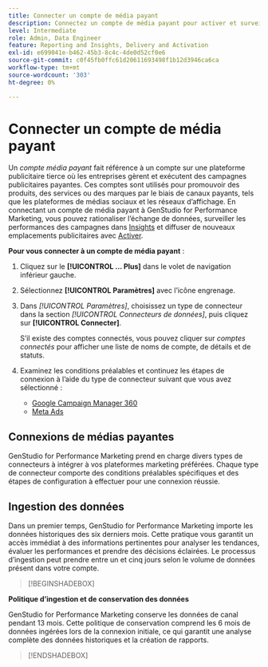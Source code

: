 ```yaml
---
title: Connecter un compte de média payant
description: Connectez un compte de média payant pour activer et surveiller vos publicités et médias avec Adobe GenStudio for Performance Marketing.
level: Intermediate
role: Admin, Data Engineer
feature: Reporting and Insights, Delivery and Activation
exl-id: e699041e-b462-45b3-8c4c-4de0d52cf0e6
source-git-commit: c0f45fb0ffc61d20611693498f1b12d3946ca6ca
workflow-type: tm+mt
source-wordcount: '303'
ht-degree: 0%

---
```


# Connecter un compte de média payant

Un _compte média payant_ fait référence à un compte sur une plateforme publicitaire tierce où les entreprises gèrent et exécutent des campagnes publicitaires payantes. Ces comptes sont utilisés pour promouvoir des produits, des services ou des marques par le biais de canaux payants, tels que les plateformes de médias sociaux et les réseaux d’affichage. En connectant un compte de média payant à GenStudio for Performance Marketing, vous pouvez rationaliser l’échange de données, surveiller les performances des campagnes dans [Insights](/help/user-guide/insights/overview.md) et diffuser de nouveaux emplacements publicitaires avec [Activer](/help/user-guide/activation/overview.md).

**Pour vous connecter à un compte de média payant** :

1. Cliquez sur le **[!UICONTROL ... Plus]** dans le volet de navigation inférieur gauche.

1. Sélectionnez **[!UICONTROL Paramètres]** avec l’icône engrenage.

1. Dans _[!UICONTROL Paramètres]_, choisissez un type de connecteur dans la section _[!UICONTROL Connecteurs de données]_, puis cliquez sur **[!UICONTROL Connecter]**.

   S’il existe des comptes connectés, vous pouvez cliquer sur _comptes connectés_ pour afficher une liste de noms de compte, de détails et de statuts.

1. Examinez les conditions préalables et continuez les étapes de connexion à l’aide du type de connecteur suivant que vous avez sélectionné :

   - [Google Campaign Manager 360](google-cm360.md)
   - [Meta Ads](meta-ads.md)

## Connexions de médias payantes

GenStudio for Performance Marketing prend en charge divers types de connecteurs à intégrer à vos plateformes marketing préférées. Chaque type de connecteur comporte des conditions préalables spécifiques et des étapes de configuration à effectuer pour une connexion réussie.

## Ingestion des données

Dans un premier temps, GenStudio for Performance Marketing importe les données historiques des six derniers mois. Cette pratique vous garantit un accès immédiat à des informations pertinentes pour analyser les tendances, évaluer les performances et prendre des décisions éclairées. Le processus d’ingestion peut prendre entre un et cinq jours selon le volume de données présent dans votre compte.

>[!BEGINSHADEBOX]

**Politique d’ingestion et de conservation des données**

GenStudio for Performance Marketing conserve les données de canal pendant 13 mois. Cette politique de conservation comprend les 6 mois de données ingérées lors de la connexion initiale, ce qui garantit une analyse complète des données historiques et la création de rapports.

>[!ENDSHADEBOX]
